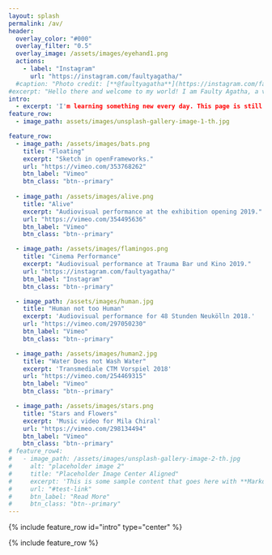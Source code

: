 ```yaml
---
layout: splash
permalink: /av/
header:
  overlay_color: "#000"
  overlay_filter: "0.5"
  overlay_image: /assets/images/eyehand1.png
  actions:
    - label: "Instagram"
      url: "https://instagram.com/faultyagatha/"
  #caption: "Photo credit: [**@faultyagatha**](https://instagram.com/faultyagatha/)"
#excerpt: "Hello there and welcome to my world! I am Faulty Agatha, a visual artist and creative technologist living in Berlin."
intro: 
  - excerpt: 'I'm learning something new every day. This page is still in the process of development.'
feature_row:
  - image_path: assets/images/unsplash-gallery-image-1-th.jpg

feature_row:
  - image_path: /assets/images/bats.png
    title: "Floating"
    excerpt: "Sketch in openFrameworks."
    url: "https://vimeo.com/353768262"
    btn_label: "Vimeo"
    btn_class: "btn--primary"
  
  - image_path: /assets/images/alive.png
    title: "Alive"
    excerpt: "Audiovisual performance at the exhibition opening 2019."
    url: "https://vimeo.com/354495636"
    btn_label: "Vimeo"
    btn_class: "btn--primary"

  - image_path: /assets/images/flamingos.png
    title: "Cinema Performance"
    excerpt: "Audiovisual performance at Trauma Bar und Kino 2019."
    url: "https://instagram.com/faultyagatha/"
    btn_label: "Instagram"
    btn_class: "btn--primary"

  - image_path: /assets/images/human.jpg
    title: "Human not too Human"
    excerpt: 'Audiovisual performance for 48 Stunden Neukölln 2018.'
    url: "https://vimeo.com/297050230"
    btn_label: "Vimeo"
    btn_class: "btn--primary"

  - image_path: /assets/images/human2.jpg
    title: "Water Does not Wash Water"
    excerpt: 'Transmediale CTM Vorspiel 2018'
    url: "https://vimeo.com/254469315"
    btn_label: "Vimeo"
    btn_class: "btn--primary"

  - image_path: /assets/images/stars.png
    title: "Stars and Flowers"
    excerpt: 'Music video for Mila Chiral'
    url: "https://vimeo.com/298134494"
    btn_label: "Vimeo"
    btn_class: "btn--primary"
# feature_row4:
#   - image_path: /assets/images/unsplash-gallery-image-2-th.jpg
#     alt: "placeholder image 2"
#     title: "Placeholder Image Center Aligned"
#     excerpt: 'This is some sample content that goes here with **Markdown** formatting. Centered with `type="center"`'
#     url: "#test-link"
#     btn_label: "Read More"
#     btn_class: "btn--primary"
---
```


{% include feature_row id="intro" type="center" %}

{% include feature_row %}

<!-- {% include feature_row id="feature_row2" type="right" %}

{% include feature_row id="feature_row3" type="center" %}

{% include feature_row id="feature_row4" type="center" %} -->